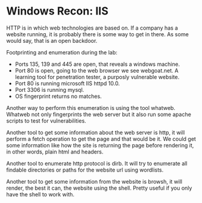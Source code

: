 # Windows Recon: IIS

HTTP is in which web technologies are based on. If a company has a website running, it is probably there is some way to get in there. As some would say, that is an open backdoor.

Footprinting and enumeration during the lab:

- Ports 135, 139 and 445 are open, that reveals a windows machine.
- Port 80 is open, going to the web browser we see webgoat.net. A learning tool for penetration tester, a purposly vulnerable website.
- Port 80 is running microsoft IIS httpd 10.0.
- Port 3306 is running mysql.
- OS fingerprint returns no matches.

Another way to perform this enumeration is using the tool whatweb. Whatweb not only fingerprints the web server but it also run some apache scripts to test for vulnerabilities.

Another tool to get some information about the web server is http, it will perform a fetch operation to get the page and that would be it. We could get some information like how the site is returning the page before rendering it, in other words, plain html and headers.

Another tool to enumerate http protocol is dirb. It will try to enumerate all findable directories or paths for the website url using wordlists.

Another tool to get some information from the website is browsh, it will render, the best it can, the website using the shell. Pretty useful if you only have the shell to work with.
